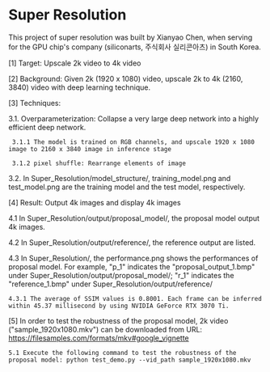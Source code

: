 # Super Resolution

This project of super resolution was built by Xianyao Chen, when serving for the GPU chip's company (siliconarts, 주식회사 실리콘아츠) in South Korea.

[1] Target: Upscale 2k video to 4k video 

[2] Background: Given 2k (1920 x 1080) video, upscale 2k to 4k (2160, 3840) video with deep learning technique.

[3] Techniques:

3.1. Overparameterization: Collapse a very large deep network into a highly efficient deep network. 

     3.1.1 The model is trained on RGB channels, and upscale 1920 x 1080 image to 2160 x 3840 image in inference stage
     
     3.1.2 pixel shuffle: Rearrange elements of image

3.2. In Super_Resolution/model_structure/, training_model.png and test_model.png are the training model and the test model, respectively.

[4] Result: Output 4k images and display 4k images

4.1 In Super_Resolution/output/proposal_model/, the proposal model output 4k images.

4.2 In Super_Resolution/output/reference/, the reference output are listed.

4.3 In Super_Resolution/, the performance.png shows the performances of proposal model. For example, "p_1" indicates the "proposal_output_1.bmp" under Super_Resolution/output/proposal_model/; "r_1" indicates the "reference_1.bmp" under Super_Resolution/output/reference/
    
    4.3.1 The average of SSIM values is 0.8001. Each frame can be inferred within 45.37 millisecond by using NVIDIA GeForce RTX 3070 Ti.
   
[5] In order to test the robustness of the proposal model, 2k video ("sample_1920x1080.mkv") can be downloaded from URL: https://filesamples.com/formats/mkv#google_vignette   

    5.1 Execute the following command to test the robustness of the proposal model: python test_demo.py --vid_path sample_1920x1080.mkv 
    




